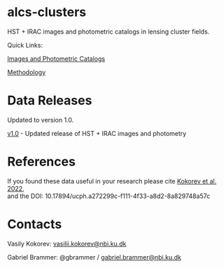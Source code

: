 # alcs-clusters
HST + IRAC images and photometric catalogs in lensing cluster fields.

Quick Links:

[Images and Photometric Catalogs](v1.0/fields.md)

[Methodology](v1.0/README.md)


# Data Releases

Updated to version 1.0.

[v1.0](v1.0/README.md) - Updated release of HST + IRAC images and photometry

# References

If you found these data useful in your research please cite [Kokorev et al. 2022](https://arxiv.org/abs/2207.07125),  
and the DOI: 10.17894/ucph.a272299c-f111-4f33-a8d2-8a829748a57c


# Contacts

Vasily Kokorev:  vasilii.kokorev@nbi.ku.dk

Gabriel Brammer: @gbrammer / gabriel.brammer@nbi.ku.dk
